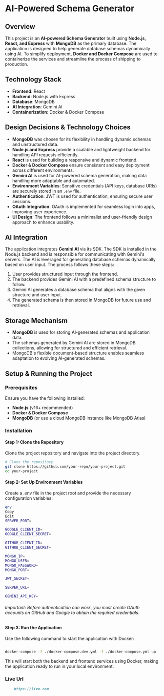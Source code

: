 # AI-Powered Schema Generator

## Overview
This project is an **AI-powered Schema Generator** built using **Node.js, React, and Express** with **MongoDB** as the primary database. The application is designed to help generate database schemas dynamically using AI. To simplify deployment, **Docker and Docker Compose** are used to containerize the services and streamline the process of shipping to production.

## Technology Stack
- **Frontend**: React
- **Backend**: Node.js with Express
- **Database**: MongoDB
- **AI Integration**: Gemini AI
- **Containerization**: Docker & Docker Compose

## Design Decisions & Technology Choices
- **MongoDB** was chosen for its flexibility in handling dynamic schemas and unstructured data.
- **Node.js and Express** provide a scalable and lightweight backend for handling API requests efficiently.
- **React** is used for building a responsive and dynamic frontend.
- **Docker & Docker Compose** ensure consistent and easy deployment across different environments.
- **Gemini AI** is used for AI-powered schema generation, making data handling more adaptable and automated.
- **Environment Variables**: Sensitive credentials (API keys, database URIs) are securely stored in an `.env` file.
- **Authentication**: JWT is used for authentication, ensuring secure user sessions.
- **OAuth Integration**: OAuth is implemented for seamless login into apps, improving user experience.
- **UI Design**: The frontend follows a minimalist and user-friendly design approach to enhance usability.

## AI Integration
The application integrates **Gemini AI** via its SDK. The SDK is installed in the Node.js backend and is responsible for communicating with Gemini's servers. The AI is leveraged for generating database schemas dynamically based on user input. The process follows these steps:
1. User provides structured input through the frontend.
2. The backend provides Gemini AI with a predefined schema structure to follow.
3. Gemini AI generates a database schema that aligns with the given structure and user input.
4. The generated schema is then stored in MongoDB for future use and retrieval.

## Storage Mechanism
- **MongoDB** is used for storing AI-generated schemas and application data.
- The schemas generated by Gemini AI are stored in MongoDB collections, allowing for structured and efficient retrieval.
- MongoDB's flexible document-based structure enables seamless adaptation to evolving AI-generated schemas.

## Setup & Running the Project

### Prerequisites
Ensure you have the following installed:
- **Node.js** (v16+ recommended)
- **Docker & Docker Compose**
- **MongoDB** (or use a cloud MongoDB instance like MongoDB Atlas)

### Installation

#### Step 1: Clone the Repository
Clone the project repository and navigate into the project directory.

```bash
# Clone the repository
git clone https://github.com/your-repo/your-project.git
cd your-project
```
#### Step 2: Set Up Environment Variables

Create a .env file in the project root and provide the necessary configuration variables:
```bash
env
Copy
Edit
SERVER_PORT=

GOOGLE_CLIENT_ID=
GOOGLE_CLIENT_SECRET=

GITHUB_CLIENT_ID=
GITHUB_CLIENT_SECRET=

MONGO_IP=
MONGO_USER=
MONGO_PASSWORD=
MONGO_PORT=

JWT_SECRET=

SERVER_URL=

GEMINI_API_KEY=

```

###### Important: Before authentication can work, you must create OAuth accounts on GitHub and Google to obtain the required credentials.

#### Step 3: Run the Application
Use the following command to start the application with Docker:

```bash

docker-compose -f ./docker-compose.dev.yml -f ./docker-compose.yml up --build
```
This will start both the backend and frontend services using Docker, making the application ready to run in your local environment.

### Live Url
```markdown
    https://live.com
```